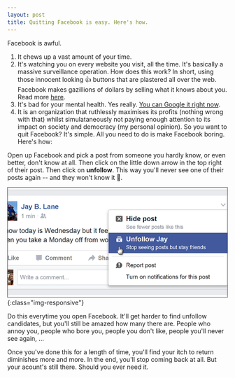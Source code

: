 ```yaml
---
layout: post
title: Quitting Facebook is easy. Here's how.
---
```


Facebook is awful.


1. It chews up a vast amount of your time.
1. It's watching you on every website you visit, all the time. It's basically a massive surveillance operation. How does this work? In short, using those innocent looking 👍 buttons that are plastered all over the web. Facebook makes gazillions of dollars by selling what it knows about you. Read more [here](https://www.lrb.co.uk/v39/n16/john-lanchester/you-are-the-product).
1. It's bad for your mental health. Yes really. [You can Google it right now](https://www.google.de/search?q=is+facebook+bad+for+you).
1. It is an organization that ruthlessly maximises its profits (nothing wrong with that) whilst simulataneously not paying enough attention to its impact on society and democracy (my personal opinion).
So you want to quit Facebook? It's simple. All you need to do is make Facebook boring. Here's how:

Open up Facebook and pick a post from someone you hardly know, or even better, don't know at all. Then click on the little down arrow in the top right of their post. Then click on **unfollow**. This way you'll never see one of their posts again -- and they won't know it 👻.

!['Facebook Unfollow'](/images/facebook_unfollow.png){:class="img-responsive"}

Do this everytime you open Facebook. It'll get harder to find unfollow candidates, but you'll still be amazed how many there are. People who annoy you, people who bore you, people you don't like, people you'll never see again, ...

Once you've done this for a length of time, you'll find your itch to return diminishes more and more. In the end, you'll stop coming back at all. But your acount's still there. Should you ever need it.
